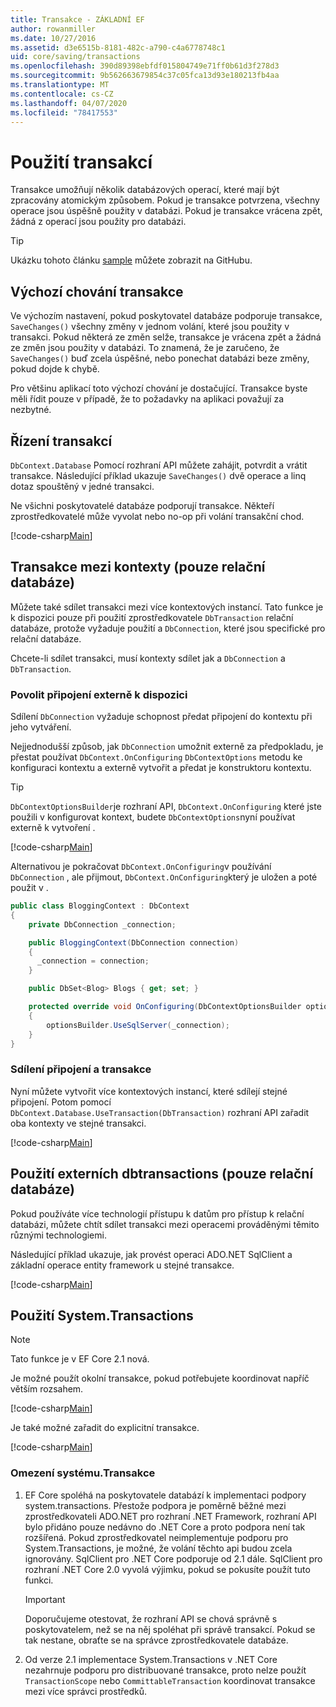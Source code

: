 ```yaml
---
title: Transakce - ZÁKLADNÍ EF
author: rowanmiller
ms.date: 10/27/2016
ms.assetid: d3e6515b-8181-482c-a790-c4a6778748c1
uid: core/saving/transactions
ms.openlocfilehash: 390d89398ebfdf015804749e71ff0b61d3f278d3
ms.sourcegitcommit: 9b562663679854c37c05fca13d93e180213fb4aa
ms.translationtype: MT
ms.contentlocale: cs-CZ
ms.lasthandoff: 04/07/2020
ms.locfileid: "78417553"
---
```

# <a name="using-transactions"></a>Použití transakcí

Transakce umožňují několik databázových operací, které mají být zpracovány atomickým způsobem. Pokud je transakce potvrzena, všechny operace jsou úspěšně použity v databázi. Pokud je transakce vrácena zpět, žádná z operací jsou použity pro databázi.

> [!TIP]  
> Ukázku tohoto článku [sample](https://github.com/dotnet/EntityFramework.Docs/tree/master/samples/core/Saving/Transactions/) můžete zobrazit na GitHubu.

## <a name="default-transaction-behavior"></a>Výchozí chování transakce

Ve výchozím nastavení, pokud poskytovatel databáze podporuje transakce, `SaveChanges()` všechny změny v jednom volání, které jsou použity v transakci. Pokud některá ze změn selže, transakce je vrácena zpět a žádná ze změn jsou použity v databázi. To znamená, že je zaručeno, že `SaveChanges()` buď zcela úspěšné, nebo ponechat databázi beze změny, pokud dojde k chybě.

Pro většinu aplikací toto výchozí chování je dostačující. Transakce byste měli řídit pouze v případě, že to požadavky na aplikaci považují za nezbytné.

## <a name="controlling-transactions"></a>Řízení transakcí

`DbContext.Database` Pomocí rozhraní API můžete zahájit, potvrdit a vrátit transakce. Následující příklad ukazuje `SaveChanges()` dvě operace a linq dotaz spouštěný v jedné transakci.

Ne všichni poskytovatelé databáze podporují transakce. Někteří zprostředkovatelé může vyvolat nebo no-op při volání transakční chod.

[!code-csharp[Main](../../../samples/core/Saving/Transactions/ControllingTransaction/Sample.cs?name=Transaction&highlight=3,17,18,19)]

## <a name="cross-context-transaction-relational-databases-only"></a>Transakce mezi kontexty (pouze relační databáze)

Můžete také sdílet transakci mezi více kontextových instancí. Tato funkce je k dispozici pouze při použití zprostředkovatele `DbTransaction` relační databáze, protože vyžaduje použití a `DbConnection`, které jsou specifické pro relační databáze.

Chcete-li sdílet transakci, musí kontexty sdílet jak a `DbConnection` a `DbTransaction`.

### <a name="allow-connection-to-be-externally-provided"></a>Povolit připojení externě k dispozici

Sdílení `DbConnection` vyžaduje schopnost předat připojení do kontextu při jeho vytváření.

Nejjednodušší způsob, jak `DbConnection` umožnit externě za předpokladu, je přestat používat `DbContext.OnConfiguring` `DbContextOptions` metodu ke konfiguraci kontextu a externě vytvořit a předat je konstruktoru kontextu.

> [!TIP]  
> `DbContextOptionsBuilder`je rozhraní API, `DbContext.OnConfiguring` které jste použili v konfigurovat kontext, budete `DbContextOptions`nyní používat externě k vytvoření .

[!code-csharp[Main](../../../samples/core/Saving/Transactions/SharingTransaction/Sample.cs?name=Context&highlight=3,4,5)]

Alternativou je pokračovat `DbContext.OnConfiguring`v používání `DbConnection` , ale přijmout, `DbContext.OnConfiguring`který je uložen a poté použit v .

``` csharp
public class BloggingContext : DbContext
{
    private DbConnection _connection;

    public BloggingContext(DbConnection connection)
    {
      _connection = connection;
    }

    public DbSet<Blog> Blogs { get; set; }

    protected override void OnConfiguring(DbContextOptionsBuilder optionsBuilder)
    {
        optionsBuilder.UseSqlServer(_connection);
    }
}
```

### <a name="share-connection-and-transaction"></a>Sdílení připojení a transakce

Nyní můžete vytvořit více kontextových instancí, které sdílejí stejné připojení. Potom pomocí `DbContext.Database.UseTransaction(DbTransaction)` rozhraní API zařadit oba kontexty ve stejné transakci.

[!code-csharp[Main](../../../samples/core/Saving/Transactions/SharingTransaction/Sample.cs?name=Transaction&highlight=1,2,3,7,16,23,24,25)]

## <a name="using-external-dbtransactions-relational-databases-only"></a>Použití externích dbtransactions (pouze relační databáze)

Pokud používáte více technologií přístupu k datům pro přístup k relační databázi, můžete chtít sdílet transakci mezi operacemi prováděnými těmito různými technologiemi.

Následující příklad ukazuje, jak provést operaci ADO.NET SqlClient a základní operace entity framework u stejné transakce.

[!code-csharp[Main](../../../samples/core/Saving/Transactions/ExternalDbTransaction/Sample.cs?name=Transaction&highlight=4,10,21,26,27,28)]

## <a name="using-systemtransactions"></a>Použití System.Transactions

> [!NOTE]  
> Tato funkce je v EF Core 2.1 nová.

Je možné použít okolní transakce, pokud potřebujete koordinovat napříč větším rozsahem.

[!code-csharp[Main](../../../samples/core/Saving/Transactions/AmbientTransaction/Sample.cs?name=Transaction&highlight=1,2,3,26,27,28)]

Je také možné zařadit do explicitní transakce.

[!code-csharp[Main](../../../samples/core/Saving/Transactions/CommitableTransaction/Sample.cs?name=Transaction&highlight=1,15,28,29,30)]

### <a name="limitations-of-systemtransactions"></a>Omezení systému.Transakce  

1. EF Core spoléhá na poskytovatele databází k implementaci podpory system.transactions. Přestože podpora je poměrně běžné mezi zprostředkovateli ADO.NET pro rozhraní .NET Framework, rozhraní API bylo přidáno pouze nedávno do .NET Core a proto podpora není tak rozšířená. Pokud zprostředkovatel neimplementuje podporu pro System.Transactions, je možné, že volání těchto api budou zcela ignorovány. SqlClient pro .NET Core podporuje od 2.1 dále. SqlClient pro rozhraní .NET Core 2.0 vyvolá výjimku, pokud se pokusíte použít tuto funkci.

   > [!IMPORTANT]  
   > Doporučujeme otestovat, že rozhraní API se chová správně s poskytovatelem, než se na něj spoléhat při správě transakcí. Pokud se tak nestane, obraťte se na správce zprostředkovatele databáze.

2. Od verze 2.1 implementace System.Transactions v .NET Core nezahrnuje podporu pro distribuované transakce, proto nelze použít `TransactionScope` nebo `CommittableTransaction` koordinovat transakce mezi více správci prostředků.
